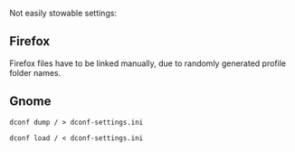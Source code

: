 Not easily stowable settings:

## Firefox
Firefox files have to be linked manually, due to randomly generated profile folder names.

## Gnome
`dconf dump / > dconf-settings.ini`

`dconf load / < dconf-settings.ini`
